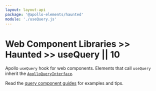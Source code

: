 ```yaml
---
layout: layout-api
package: '@apollo-elements/haunted'
module: './useQuery.js'
---
```

# Web Component Libraries >> Haunted >> useQuery || 10

Apollo `useQuery` hook for web components. Elements that call `useQuery` inherit the [`ApolloQueryInterface`](/api/interfaces/query/).

Read the [query component guides](../../../../guides/building-apps/queries/) for examples and tips.

